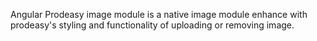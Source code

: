 Angular Prodeasy image module is a native image module enhance with prodeasy's styling and functionality of uploading or removing image.

